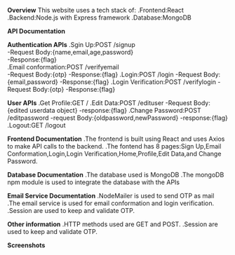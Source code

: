 **Overview**
This website uses a tech stack of:
.Frontend:React
.Backend:Node.js with Express framework
.Database:MongoDB

**API Documentation**

**Authentication APIs**
.Sgin Up:POST /signup  
-Request Body:{name,email,age,password}  
-Response:{flag}  
.Email conformation:POST /verifyemail  
-Request Body:{otp}
-Response:{flag}
.Login:POST /login
-Request Body:{email,password}
-Response:{flag}
.Login Verification:POST /verifylogin
-Request Body:{otp}
-Response:{flag}

**User APIs**
.Get Profile:GET /
.Edit Data:POST /edituser
-Request Body:{edited userdata object}
-response:{flag}
.Change Password:POST /editpassword
-request Body:{oldpassword,newPassword}
-response:{flag}
.Logout:GET /logout

**Frontend Documentation**
.The frontend is built using React and uses Axios to make API calls to the backend.
.The fontend has 8 pages:Sign Up,Email Conformation,Login,Login Verification,Home,Profile,Edit Data,and Change Password.

**Database Documentation**
.The database used is MongoDB
.The mongoDB npm module is used to integrate the database with the APIs

**Email Service Documentation**
.NodeMailer is used to send OTP as mail
.The email service is used for email conformation and login verification.
.Session are used to keep and validate OTP.

**Other information**
.HTTP methods used are GET and POST.
.Session are used to keep and validate OTP.


**Screenshots**



